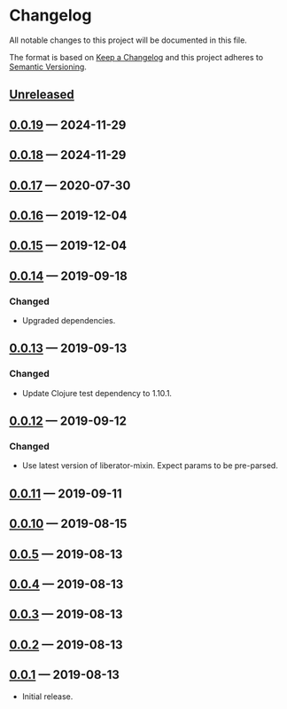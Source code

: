 # Changelog

All notable changes to this project will be documented in this file.

The format is based on [Keep a Changelog](http://keepachangelog.com)
and this project adheres to [Semantic Versioning](http://semver.org/spec/v2.0.0.html).


## [Unreleased]

## [0.0.19] — 2024-11-29

## [0.0.18] — 2024-11-29

## [0.0.17] — 2020-07-30

## [0.0.16] — 2019-12-04

## [0.0.15] — 2019-12-04

## [0.0.14] — 2019-09-18
### Changed
- Upgraded dependencies.

## [0.0.13] — 2019-09-13
### Changed
- Update Clojure test dependency to 1.10.1.

## [0.0.12] — 2019-09-12
### Changed
- Use latest version of liberator-mixin. Expect params to be pre-parsed.

## [0.0.11] — 2019-09-11

## [0.0.10] — 2019-08-15

## [0.0.5] — 2019-08-13

## [0.0.4] — 2019-08-13

## [0.0.3] — 2019-08-13

## [0.0.2] — 2019-08-13

## [0.0.1] — 2019-08-13
- Initial release.


[0.0.1]: https://github.com/b-social/liberator-hal-events-resource/compare/0.0.0...0.0.1
[0.0.2]: https://github.com/b-social/liberator-hal-events-resource/compare/0.0.1...0.0.2
[0.0.3]: https://github.com/b-social/liberator-hal-events-resource/compare/0.0.2...0.0.3
[0.0.4]: https://github.com/b-social/liberator-hal-events-resource/compare/0.0.3...0.0.4
[0.0.5]: https://github.com/b-social/liberator-hal-events-resource/compare/0.0.4...0.0.5
[0.0.10]: https://github.com/b-social/liberator-hal-events-resource/compare/0.0.5...0.0.10
[0.0.11]: https://github.com/b-social/liberator-hal-events-resource/compare/0.0.10...0.0.11
[0.0.12]: https://github.com/b-social/liberator-hal-events-resource/compare/0.0.11...0.0.12
[0.0.13]: https://github.com/b-social/liberator-hal-events-resource/compare/0.0.12...0.0.13
[0.0.14]: https://github.com/b-social/liberator-hal-events-resource/compare/0.0.13...0.0.14
[0.0.15]: https://github.com/b-social/liberator-hal-events-resource/compare/0.0.14...0.0.15
[0.0.16]: https://github.com/b-social/liberator-hal-events-resource/compare/0.0.15...0.0.16
[0.0.17]: https://github.com/b-social/liberator-hal-events-resource/compare/0.0.16...0.0.17
[0.0.18]: https://github.com/b-social/liberator-hal-events-resource/compare/0.0.16...0.0.18
[0.0.19]: https://github.com/b-social/liberator-hal-events-resource/compare/0.0.16...0.0.19
[Unreleased]: https://github.com/b-social/liberator-hal-events-resource/compare/0.0.19...HEAD

